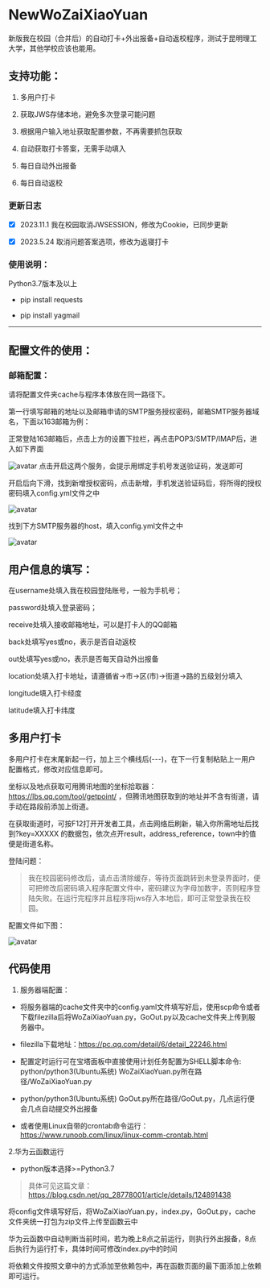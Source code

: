 # NewWoZaiXiaoYuan
新版我在校园（合并后）的自动打卡+外出报备+自动返校程序，测试于昆明理工大学，其他学校应该也能用。



## 支持功能：

1. 多用户打卡

2. 获取JWS存储本地，避免多次登录可能问题

3. 根据用户输入地址获取配置参数，不再需要抓包获取

4. 自动获取打卡答案，无需手动填入

5. 每日自动外出报备

6. 每日自动返校

### 更新日志

- [x] 2023.11.1 我在校园取消JWSESSION，修改为Cookie，已同步更新
- [x] 2023.5.24 取消问题答案选项，修改为返寝打卡


### 使用说明：
Python3.7版本及以上

- pip install requests

- pip install yagmail

---

## 配置文件的使用：
### 邮箱配置：
请将配置文件夹cache与程序本体放在同一路径下。


第一行填写邮箱的地址以及邮箱申请的SMTP服务授权密码，邮箱SMTP服务器域名，下面以163邮箱为例：

正常登陆163邮箱后，点击上方的设置下拉栏，再点击POP3/SMTP/IMAP后，进入如下界面

![avatar](https://img-blog.csdnimg.cn/aa3014630ebd4b5ea50bab59f9649070.png)
点击开启这两个服务，会提示用绑定手机号发送验证码，发送即可


开启后向下滑，找到新增授权密码，点击新增，手机发送验证码后，将所得的授权密码填入config.yml文件之中

![avatar](https://img-blog.csdnimg.cn/29ee0dea2b7d4174b2b6ff61922e06d4.png)

找到下方SMTP服务器的host，填入config.yml文件之中

![avatar](https://img-blog.csdnimg.cn/0fb29040b4b24a6a9e9da93ed4aa42a2.png)


## 用户信息的填写：
在username处填入我在校园登陆账号，一般为手机号；

password处填入登录密码；

receive处填入接收邮箱地址，可以是打卡人的QQ邮箱

back处填写yes或no，表示是否自动返校

out处填写yes或no，表示是否每天自动外出报备


location处填入打卡地址，请遵循省->市->区(市)->街道->路的五级划分填入

longitude填入打卡经度

latitude填入打卡纬度


## 多用户打卡
多用户打卡在末尾新起一行，加上三个横线后(---)，在下一行复制粘贴上一用户配置格式，修改对应信息即可。


坐标以及地点获取可用腾讯地图的坐标拾取器：https://lbs.qq.com/tool/getpoint/ ，但腾讯地图获取到的地址并不含有街道，请手动在路段前添加上街道。



在获取街道时，可按F12打开开发者工具，点击网络后刷新，输入你所需地址后找到?key=XXXXX 的数据包，依次点开result，address_reference，town中的值便是街道名称。



登陆问题：
> 我在校园密码修改后，请点击清除缓存，等待页面跳转到未登录界面时，便可把修改后密码填入程序配置文件中，密码建议为字母加数字，否则程序登陆失败。在运行完程序并且程序将jws存入本地后，即可正常登录我在校园。



配置文件如下图：

![avatar](https://img-blog.csdnimg.cn/bd053620e86a418d9d2be5b34a396bdc.png)


## 代码使用

1. 服务器端配置：

- 将服务器端的cache文件夹中的config.yaml文件填写好后，使用scp命令或者下载filezilla后将WoZaiXiaoYuan.py，GoOut.py以及cache文件夹上传到服务器中。

- filezilla下载地址：https://pc.qq.com/detail/6/detail_22246.html

- 配置定时运行可在宝塔面板中直接使用计划任务配置为SHELL脚本命令: python/python3(Ubuntu系统) WoZaiXiaoYuan.py所在路径/WoZaiXiaoYuan.py

- python/python3(Ubuntu系统) GoOut.py所在路径/GoOut.py，几点运行便会几点自动提交外出报备

- 或者使用Linux自带的crontab命令运行：https://www.runoob.com/linux/linux-comm-crontab.html


2.华为云函数运行


- python版本选择>=Python3.7

> 具体可见这篇文章：https://blog.csdn.net/qq_28778001/article/details/124891438

将config文件填写好后，将WoZaiXiaoYuan.py，index.py，GoOut.py，cache文件夹统一打包为zip文件上传至函数云中

华为云函数中自动判断当前时间，若为晚上8点之前运行，则执行外出报备，8点后执行为运行打卡，具体时间可修改index.py中的时间

将依赖文件按照文章中的方式添加至依赖包中，再在函数页面的最下面添加上依赖即可运行。
